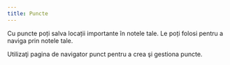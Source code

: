 ```yaml
---
title: Puncte
---
```


Cu puncte poți salva locații importante în notele tale. Le poți folosi pentru a naviga prin notele tale.

Utilizaţi pagina de navigator punct pentru a crea şi gestiona puncte.
